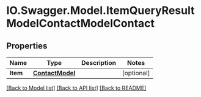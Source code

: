 # IO.Swagger.Model.ItemQueryResultModelContactModelContact
## Properties

Name | Type | Description | Notes
------------ | ------------- | ------------- | -------------
**Item** | [**ContactModel**](ContactModel.md) |  | [optional] 

[[Back to Model list]](../README.md#documentation-for-models) [[Back to API list]](../README.md#documentation-for-api-endpoints) [[Back to README]](../README.md)

